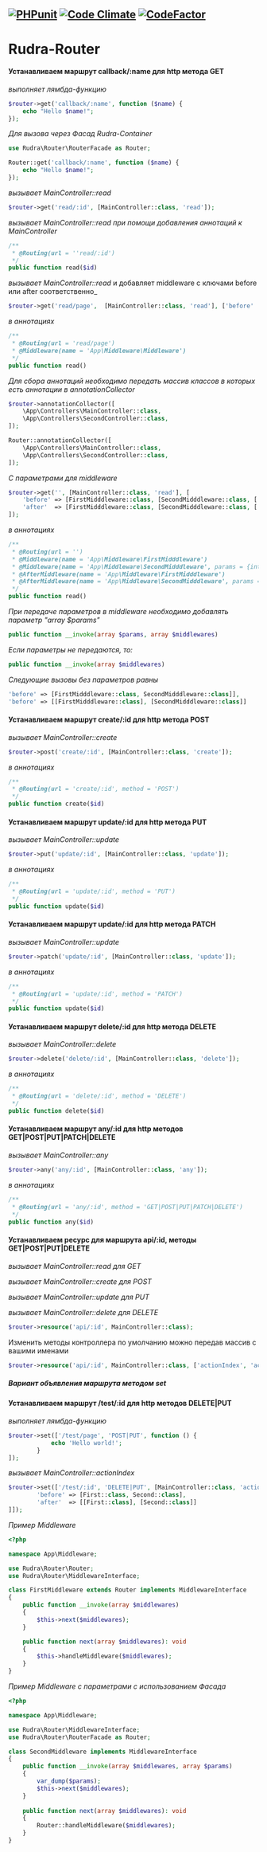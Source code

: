 [![PHPunit](https://github.com/Jagepard/Rudra-Router/actions/workflows/php.yml/badge.svg)](https://github.com/Jagepard/Rudra-Router/actions/workflows/php.yml)
[![Code Climate](https://codeclimate.com/github/Jagepard/Rudra-Router/badges/gpa.svg)](https://codeclimate.com/github/Jagepard/Rudra-Router)
[![CodeFactor](https://www.codefactor.io/repository/github/jagepard/rudra-router/badge)](https://www.codefactor.io/repository/github/jagepard/rudra-router)
-----

# Rudra-Router

#### Устанавливаем маршрут callback/:name для http метода GET
_выполняет лямбда-функцию_
```php
$router->get('callback/:name', function ($name) {
    echo "Hello $name!";
});
```
_Для вызова через Фасад Rudra-Container_
```php
use Rudra\Router\RouterFacade as Router;

Router::get('callback/:name', function ($name) {
    echo "Hello $name!";
});
```
_вызывает MainController::read_
```php
$router->get('read/:id', [MainController::class, 'read']);
```
_вызывает MainController::read при помощи добавления аннотаций к MainController_
```php
/**
 * @Routing(url = ''read/:id')
 */
public function read($id)
```
_вызывает MainController::read_ и добавляет middleware с ключами before или after соответственно_
```php
$router->get('read/page',  [MainController::class, 'read'], ['before'  => [Middleware::class]);
```
_в аннотациях_
```php
/**
 * @Routing(url = 'read/page')
 * @Middleware(name = 'App\Middleware\Middleware')
 */
public function read()
```
_Для сбора аннотаций необходимо передать массив классов в которых есть аннотации в annotationCollector_
```php
$router->annotationCollector([
    \App\Controllers\MainController::class,
    \App\Controllers\SecondController::class,
]);
```
```php
Router::annotationCollector([
    \App\Controllers\MainController::class,
    \App\Controllers\SecondController::class,
]);
```
_С параметрами для middleware_
```php
$router->get('', [MainController::class, 'read'], [
    'before' => [FirstMidddleware::class, [SecondMidddleware::class, ['int' => 456, new \stdClass]]],
    'after'  => [FirstMidddleware::class, [SecondMidddleware::class, ['int' => 456, new \stdClass]]]
]);
```
_в аннотациях_
```php
/**
 * @Routing(url = '')
 * @Middleware(name = 'App\Middleware\FirstMidddleware')
 * @Middleware(name = 'App\Middleware\SecondMidddleware', params = {int : '456'})
 * @AfterMiddleware(name = 'App\Middleware\FirstMidddleware')
 * @AfterMiddleware(name = 'App\Middleware\SecondMidddleware', params = {int : '456'})
 */
public function read()
```
_При передаче параметров в middleware необходимо добавлять параметр "array $params"_
```php
public function __invoke(array $params, array $middlewares)
```
_Если параметры не передаются, то:_
```php
public function __invoke(array $middlewares)
```
_Следующие вызовы без параметров равны_
```php
'before' => [FirstMidddleware::class, SecondMidddleware::class]],
'before' => [[FirstMidddleware::class], [SecondMidddleware::class]]
```
#### Устанавливаем маршрут create/:id для http метода POST
_вызывает MainController::create_
```php
$router->post('create/:id', [MainController::class, 'create']);
```
_в аннотациях_
```php
/**
 * @Routing(url = 'create/:id', method = 'POST')
 */
public function create($id)
```
#### Устанавливаем маршрут update/:id для http метода PUT
_вызывает MainController::update_
```php
$router->put('update/:id', [MainController::class, 'update']);
```
_в аннотациях_
```php
/**
 * @Routing(url = 'update/:id', method = 'PUT')
 */
public function update($id)
```
#### Устанавливаем маршрут update/:id для http метода PATCH
_вызывает MainController::update_
```php
$router->patch('update/:id', [MainController::class, 'update']);
```
_в аннотациях_
```php
/**
 * @Routing(url = 'update/:id', method = 'PATCH')
 */
public function update($id)
```
#### Устанавливаем маршрут delete/:id для http метода DELETE
_вызывает MainController::delete_
```php
$router->delete('delete/:id', [MainController::class, 'delete']);
```
_в аннотациях_
```php
/**
 * @Routing(url = 'delete/:id', method = 'DELETE')
 */
public function delete($id)
```
#### Устанавливаем маршрут any/:id для http методов GET|POST|PUT|PATCH|DELETE
_вызывает MainController::any_
```php
$router->any('any/:id', [MainController::class, 'any']);
```
_в аннотациях_
```php
/**
 * @Routing(url = 'any/:id', method = 'GET|POST|PUT|PATCH|DELETE')
 */
public function any($id)
```
#### Устанавливаем ресурс для маршрута api/:id, методы GET|POST|PUT|DELETE
_вызывает MainController::read для GET_

_вызывает MainController::create для POST_

_вызывает MainController::update для PUT_

_вызывает MainController::delete для DELETE_
```php
$router->resource('api/:id', MainController::class);
```
Изменить методы контроллера по умолчанию можно передав массив с вашими именами
```php
$router->resource('api/:id', MainController::class, ['actionIndex', 'actionAdd', 'actionUpdate', 'actionDrop']);
```
##### Вариант объявления маршрута методом set
#### Устанавливаем маршрут /test/:id для http методов DELETE|PUT
_выполняет лямбда-функцию_
```php
$router->set(['/test/page', 'POST|PUT', function () {
            echo 'Hello world!';
        }
]);
```
_вызывает MainController::actionIndex_
```php
$router->set(['/test/:id', 'DELETE|PUT', [MainController::class, 'actionIndex'], [
        'before' => [First::class, Second::class],
        'after'  => [[First::class], [Second::class]]
]]);
```
_Пример Middleware_
```php
<?php

namespace App\Middleware;

use Rudra\Router\Router;
use Rudra\Router\MiddlewareInterface;

class FirstMiddleware extends Router implements MiddlewareInterface
{
    public function __invoke(array $middlewares)
    {
        $this->next($middlewares);
    }

    public function next(array $middlewares): void
    {
        $this->handleMiddleware($middlewares);
    }
}
```
_Пример Middleware с параметрами с использованием Фасада_
```php
<?php

namespace App\Middleware;

use Rudra\Router\MiddlewareInterface;
use Rudra\Router\RouterFacade as Router;

class SecondMiddleware implements MiddlewareInterface
{
    public function __invoke(array $middlewares, array $params)
    {
        var_dump($params);
        $this->next($middlewares);
    }
    
    public function next(array $middlewares): void
    {
        Router::handleMiddleware($middlewares);
    }
}
```
